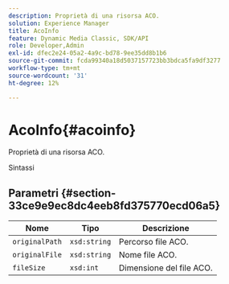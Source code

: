```yaml
---
description: Proprietà di una risorsa ACO.
solution: Experience Manager
title: AcoInfo
feature: Dynamic Media Classic, SDK/API
role: Developer,Admin
exl-id: dfec2e24-05a2-4a9c-bd78-9ee35dd8b1b6
source-git-commit: fcda99340a18d5037157723bb3bdca5fa9df3277
workflow-type: tm+mt
source-wordcount: '31'
ht-degree: 12%

---
```


# AcoInfo{#acoinfo}

Proprietà di una risorsa ACO.

Sintassi

## Parametri {#section-33ce9e9ec8dc4eeb8fd375770ecd06a5}

| Nome | Tipo | Descrizione |
|---|---|---|
| `originalPath` | `xsd:string` | Percorso file ACO. |
| `originalFile` | `xsd:string` | Nome file ACO. |
| `fileSize` | `xsd:int` | Dimensione del file ACO. |
